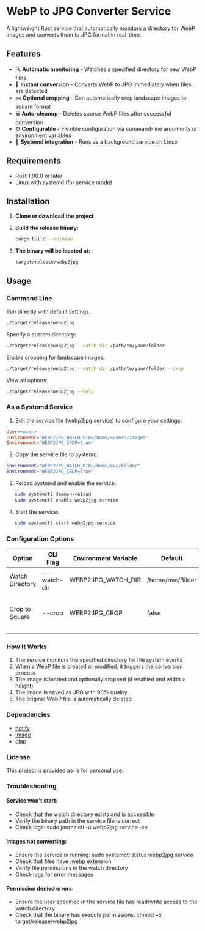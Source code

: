 # WebP to JPG Converter Service

A lightweight Rust service that automatically monitors a directory for WebP images and converts them to JPG format in real-time.

## Features

- 🔍 **Automatic monitoring** - Watches a specified directory for new WebP files
- 🔄 **Instant conversion** - Converts WebP to JPG immediately when files are detected
- ✂️ **Optional cropping** - Can automatically crop landscape images to square format
- 🗑️ **Auto-cleanup** - Deletes source WebP files after successful conversion
- ⚙️ **Configurable** - Flexible configuration via command-line arguments or environment variables
- 🚀 **Systemd integration** - Runs as a background service on Linux

## Requirements

- Rust 1.90.0 or later
- Linux with systemd (for service mode)

## Installation

1. **Clone or download the project**

2. **Build the release binary:**
   ```bash
   cargo build --release
   ```

3. **The binary will be located at:**
   ```
   target/release/webp2jpg
   ```

## Usage

### Command Line

Run directly with default settings:
```bash
./target/release/webp2jpg
```

Specify a custom directory:
```bash
./target/release/webp2jpg --watch-dir /path/to/your/folder
```

Enable cropping for landscape images:
```bash
./target/release/webp2jpg --watch-dir /path/to/your/folder --crop
```

View all options:
```bash
./target/release/webp2jpg --help
```

### As a Systemd Service

1. Edit the service file (webp2jpg.service) to configure your settings:
```ini
User=<user>
Environment="WEBP2JPG_WATCH_DIR=/home/<user>/Images"
Environment="WEBP2JPG_CROP=true"
```

2. Copy the service file to systemd:
```bash
Environment="WEBP2JPG_WATCH_DIR=/home/ovc/Bilder"
Environment="WEBP2JPG_CROP=true"
```

3. Reload systemd and enable the service:
```bash
   sudo systemctl daemon-reload
   sudo systemctl enable webp2jpg.service
```

4. Start the service:
```bash
   sudo systemctl start webp2jpg.service
```

### Configuration Options
| Option          | CLI Flag    | Environment Variable | Default          | Description                            |
|-----------------|-------------|----------------------|------------------|----------------------------------------|
| Watch Directory | --watch-dir | WEBP2JPG_WATCH_DIR   | /home/ovc/Bilder | Directory to monitor for WebP files    |
| Crop to Square  | --crop      | WEBP2JPG_CROP        | false            | Crop landscape images to square format |


### How It Works

1. The service monitors the specified directory for file system events
2. When a WebP file is created or modified, it triggers the conversion process
3. The image is loaded and optionally cropped (if enabled and width > height)
4. The image is saved as JPG with 90% quality
5. The original WebP file is automatically deleted


### Dependencies

- [notify](https://crates.io/crates/notify)
- [image](https://crates.io/crates/image)
- [clap](https://crates.io/crates/clap)

### License

This project is provided as-is for personal use.

### Troubleshooting

#### Service won't start:

* Check that the watch directory exists and is accessible
* Verify the binary path in the service file is correct
* Check logs: sudo journalctl -u webp2jpg.service -xe

#### Images not converting:

* Ensure the service is running: sudo systemctl status webp2jpg.service
* Check that files have .webp extension
* Verify file permissions in the watch directory
* Check logs for error messages

#### Permission denied errors:

* Ensure the user specified in the service file has read/write access to the watch directory
* Check that the binary has execute permissions: chmod +x target/release/webp2jpg

